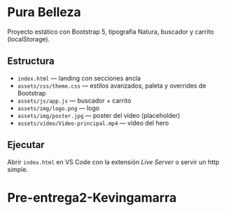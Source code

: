 
# Pura Belleza

Proyecto estático con Bootstrap 5, tipografía Natura, buscador y carrito (localStorage).

## Estructura
- `index.html` — landing con secciones ancla
- `assets/css/theme.css` — estilos avanzados, paleta y overrides de Bootstrap
- `assets/js/app.js` — buscador + carrito
- `assets/img/logo.png` — logo
- `assets/img/poster.jpg` — poster del video (placeholder)
- `assets/video/Video-principal.mp4` — video del hero

## Ejecutar
Abrir `index.html` en VS Code con la extensión *Live Server* o servir un http simple.
# Pre-entrega2-Kevingamarra
